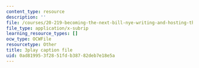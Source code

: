 ```yaml
---
content_type: resource
description: ''
file: /courses/20-219-becoming-the-next-bill-nye-writing-and-hosting-the-educational-show-january-iap-2015/0ad819953f2851fdb38782deb7e18e5a_ViSVJJoo7nE.vtt
file_type: application/x-subrip
learning_resource_types: []
ocw_type: OCWFile
resourcetype: Other
title: 3play caption file
uid: 0ad81995-3f28-51fd-b387-82deb7e18e5a
---
```

